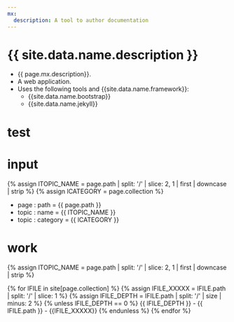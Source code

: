 ```yaml
---
mx:
  description: A tool to author documentation
---
```




# {{ site.data.name.description }}
- {{ page.mx.description}}.
- A web application.
- Uses the following tools and {{site.data.name.framework}}:
  - {{site.data.name.bootstrap}}
  - {{site.data.name.jekyll}}

# test
# input
{% assign lTOPIC_NAME  = page.path | split: '/' | slice: 2, 1 | first | downcase | strip %}
{% assign lCATEGORY    = page.collection %}
- page : path      = {{ page.path   }}
- topic : name     = {{ lTOPIC_NAME }}
- topic : category = {{ lCATEGORY   }}

# work
<!-- define var -->
{% assign lTOPIC_NAME    = page.path | split: '/' | slice: 2, 1 | first | downcase | strip %}

{% for lFILE in site[page.collection] %}
  {% assign lFILE_XXXXX  = lFILE.path | split: '/' | slice: 1   %}
  {% assign lFILE_DEPTH  = lFILE.path | split: '/' | size | minus: 2 %}
  {% unless lFILE_DEPTH == 0 %}
    {{ lFILE_DEPTH }} - {{ lFILE.path }} - {{lFILE_XXXXX}}
  {% endunless %}
{% endfor %}
